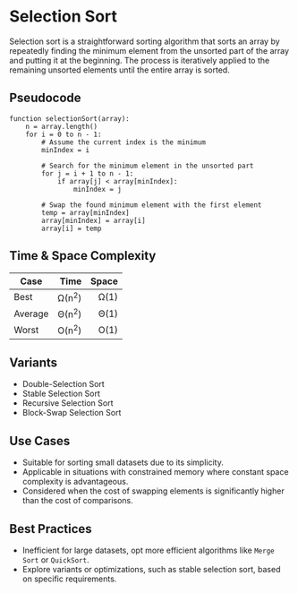 # Selection Sort
Selection sort is a straightforward sorting algorithm that sorts an array by repeatedly finding the minimum element from the unsorted part of the array and putting it at the beginning. The process is iteratively applied to the remaining unsorted elements until the entire array is sorted.

## Pseudocode
```plaintext
function selectionSort(array):
    n = array.length()
    for i = 0 to n - 1:
        # Assume the current index is the minimum
        minIndex = i

        # Search for the minimum element in the unsorted part
        for j = i + 1 to n - 1:
            if array[j] < array[minIndex]:
                minIndex = j

        # Swap the found minimum element with the first element
        temp = array[minIndex]
        array[minIndex] = array[i]
        array[i] = temp
```

## Time & Space Complexity
|Case    |Time            |Space |
|--------|---------------:|-----:|
|Best    |Ω(n<sup>2</sup>)|Ω(1)  |
|Average |Θ(n<sup>2</sup>)|Θ(1)  |
|Worst   |O(n<sup>2</sup>)|O(1)  |

## Variants
- Double-Selection Sort
- Stable Selection Sort
- Recursive Selection Sort
- Block-Swap Selection Sort

## Use Cases
- Suitable for sorting small datasets due to its simplicity.
- Applicable in situations with constrained memory where constant space complexity is advantageous.
- Considered when the cost of swapping elements is significantly higher than the cost of comparisons.

## Best Practices
- Inefficient for large datasets, opt more efficient algorithms like `Merge Sort` or `QuickSort`.
- Explore variants or optimizations, such as stable selection sort, based on specific requirements.
